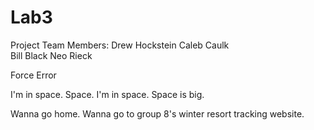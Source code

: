 # Lab3
Project Team Members: 
Drew Hockstein
Caleb Caulk  
Bill Black
Neo Rieck

Force Error

I'm in space. Space. I'm in space. Space is big.

Wanna go home. Wanna go to group 8's winter resort tracking website.
